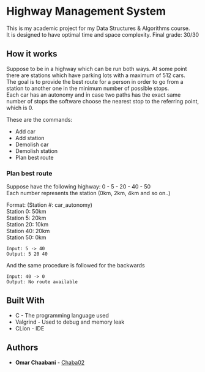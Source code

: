 # Highway Management System

This is my academic project for my Data Structures & Algorithms course.  
It is designed to have optimal time and space complexity.
Final grade: 30/30

## How it works
Suppose to be in a highway which can be run both ways. At some point there are stations which have parking lots with a maximum of 512 cars.   
The goal is to provide the best route for a person in order to go from a station to another one in the minimum number of possible stops.  
Each car has an autonomy and in case two paths has the exact same number of stops the software choose the nearest stop to the referring point, which is 0.

These are the commands: 
- Add car
- Add station
- Demolish car
- Demolish station
- Plan best route

### Plan best route

Suppose have the following highway: 0 - 5 - 20 - 40 - 50  
Each number represents the station (0km, 2km, 4km and so on..)

Format: (Station #: car_autonomy)  
Station 0: 50km  
Station 5: 20km  
Station 20: 10km  
Station 40: 20km  
Station 50: 0km  
```
Input: 5 -> 40
Output: 5 20 40
```

And the same procedure is followed for the backwards

```
Input: 40 -> 0
Output: No route available
```


## Built With

* C - The programming language used
* Valgrind - Used to debug and memory leak
* CLion - IDE


## Authors

* **Omar Chaabani** - [Chaba02](https://github.com/Chaba02)


